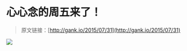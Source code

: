 # 心心念的周五来了！

> 原文链接：[http://gank.io/2015/07/31](http://gank.io/2015/07/31)

![](http://ww2.sinaimg.cn/large/7a8aed7bgw1eukj6vosygj20gs0p0act.jpg)

